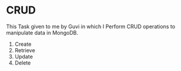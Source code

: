 # CRUD
This Task given to me by Guvi in which I Perform CRUD operations to manipulate data in MongoDB.
  1. Create
  2. Retrieve
  3. Update
  4. Delete 
